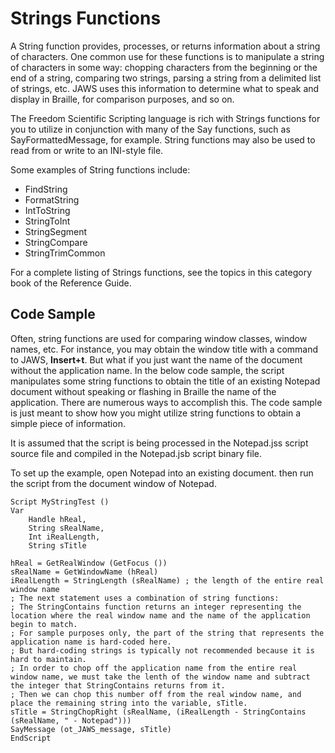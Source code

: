 # Strings Functions

A String function provides, processes, or returns information about a
string of characters. One common use for these functions is to
manipulate a string of characters in some way: chopping characters from
the beginning or the end of a string, comparing two strings, parsing a
string from a delimited list of strings, etc. JAWS uses this information
to determine what to speak and display in Braille, for comparison
purposes, and so on.

The Freedom Scientific Scripting language is rich with Strings functions
for you to utilize in conjunction with many of the Say functions, such
as SayFormattedMessage, for example. String functions may also be used
to read from or write to an INI-style file.

Some examples of String functions include:

- FindString
- FormatString
- IntToString
- StringToInt
- StringSegment
- StringCompare
- StringTrimCommon

For a complete listing of Strings functions, see the topics in this
category book of the Reference Guide.

## Code Sample

Often, string functions are used for comparing window classes, window
names, etc. For instance, you may obtain the window title with a command
to JAWS, **Insert+t**. But what if you just want the name of the
document without the application name. In the below code sample, the
script manipulates some string functions to obtain the title of an
existing Notepad document without speaking or flashing in Braille the
name of the application. There are numerous ways to accomplish this. The
code sample is just meant to show how you might utilize string functions
to obtain a simple piece of information.

It is assumed that the script is being processed in the Notepad.jss
script source file and compiled in the Notepad.jsb script binary file.

To set up the example, open Notepad into an existing document. then run
the script from the document window of Notepad.

    Script MyStringTest ()
    Var
        Handle hReal,
        String sRealName,
        Int iRealLength,
        String sTitle

    hReal = GetRealWindow (GetFocus ())
    sRealName = GetWindowName (hReal)
    iRealLength = StringLength (sRealName) ; the length of the entire real window name
    ; The next statement uses a combination of string functions:
    ; The StringContains function returns an integer representing the location where the real window name and the name of the application begin to match.
    ; For sample purposes only, the part of the string that represents the application name is hard-coded here.
    ; But hard-coding strings is typically not recommended because it is hard to maintain.
    ; In order to chop off the application name from the entire real window name, we must take the lenth of the window name and subtract the integer that StringContains returns from it.
    ; Then we can chop this number off from the real window name, and place the remaining string into the variable, sTitle.
    sTitle = StringChopRight (sRealName, (iRealLength - StringContains (sRealName, " - Notepad")))
    SayMessage (ot_JAWS_message, sTitle)
    EndScript
